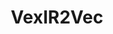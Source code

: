 ---
title: "VexIR2Vec"
layout: default
excerpt: "VexIR2Vec - Binary Similarity"
sitemap: false
permalink: /research/vexir2vec/
redirect_to: https://project.iith.ac.in/VexIR2Vec/about
---